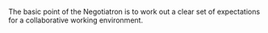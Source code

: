 The basic point of the Negotiatron is to work out a clear set of expectations for a collaborative working environment.

